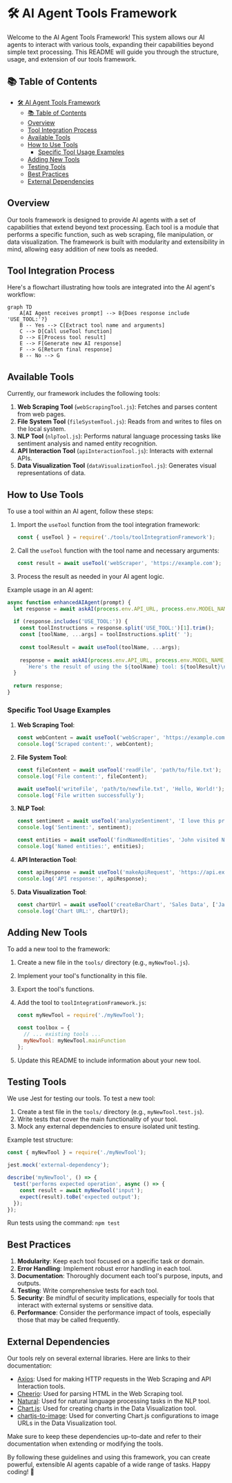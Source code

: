 # 🛠️ AI Agent Tools Framework

Welcome to the AI Agent Tools Framework! This system allows our AI agents to interact with various tools, expanding their capabilities beyond simple text processing. This README will guide you through the structure, usage, and extension of our tools framework.

## 📚 Table of Contents

- [🛠️ AI Agent Tools Framework](#️-ai-agent-tools-framework)
  - [📚 Table of Contents](#-table-of-contents)
  - [Overview](#overview)
  - [Tool Integration Process](#tool-integration-process)
  - [Available Tools](#available-tools)
  - [How to Use Tools](#how-to-use-tools)
    - [Specific Tool Usage Examples](#specific-tool-usage-examples)
  - [Adding New Tools](#adding-new-tools)
  - [Testing Tools](#testing-tools)
  - [Best Practices](#best-practices)
  - [External Dependencies](#external-dependencies)

## Overview

Our tools framework is designed to provide AI agents with a set of capabilities that extend beyond text processing. Each tool is a module that performs a specific function, such as web scraping, file manipulation, or data visualization. The framework is built with modularity and extensibility in mind, allowing easy addition of new tools as needed.

## Tool Integration Process

Here's a flowchart illustrating how tools are integrated into the AI agent's workflow:

```mermaid
graph TD
    A[AI Agent receives prompt] --> B{Does response include 'USE_TOOL:'?}
    B -- Yes --> C[Extract tool name and arguments]
    C --> D[Call useTool function]
    D --> E[Process tool result]
    E --> F[Generate new AI response]
    F --> G[Return final response]
    B -- No --> G
```

## Available Tools

Currently, our framework includes the following tools:

1. **Web Scraping Tool** (`webScrapingTool.js`): Fetches and parses content from web pages.
2. **File System Tool** (`fileSystemTool.js`): Reads from and writes to files on the local system.
3. **NLP Tool** (`nlpTool.js`): Performs natural language processing tasks like sentiment analysis and named entity recognition.
4. **API Interaction Tool** (`apiInteractionTool.js`): Interacts with external APIs.
5. **Data Visualization Tool** (`dataVisualizationTool.js`): Generates visual representations of data.

## How to Use Tools

To use a tool within an AI agent, follow these steps:

1. Import the `useTool` function from the tool integration framework:

   ```javascript
   const { useTool } = require('./tools/toolIntegrationFramework');
   ```

2. Call the `useTool` function with the tool name and necessary arguments:

   ```javascript
   const result = await useTool('webScraper', 'https://example.com');
   ```

3. Process the result as needed in your AI agent logic.

Example usage in an AI agent:

```javascript
async function enhancedAIAgent(prompt) {
  let response = await askAI(process.env.API_URL, process.env.MODEL_NAME, prompt);
  
  if (response.includes('USE_TOOL:')) {
    const toolInstructions = response.split('USE_TOOL:')[1].trim();
    const [toolName, ...args] = toolInstructions.split(' ');
    
    const toolResult = await useTool(toolName, ...args);
    
    response = await askAI(process.env.API_URL, process.env.MODEL_NAME, 
      `Here's the result of using the ${toolName} tool: ${toolResult}\n\nBased on this, ${prompt}`);
  }
  
  return response;
}
```

### Specific Tool Usage Examples

1. **Web Scraping Tool**:
   ```javascript
   const webContent = await useTool('webScraper', 'https://example.com');
   console.log('Scraped content:', webContent);
   ```

2. **File System Tool**:
   ```javascript
   const fileContent = await useTool('readFile', 'path/to/file.txt');
   console.log('File content:', fileContent);
   
   await useTool('writeFile', 'path/to/newfile.txt', 'Hello, World!');
   console.log('File written successfully');
   ```

3. **NLP Tool**:
   ```javascript
   const sentiment = await useTool('analyzeSentiment', 'I love this product!');
   console.log('Sentiment:', sentiment);
   
   const entities = await useTool('findNamedEntities', 'John visited New York last summer.');
   console.log('Named entities:', entities);
   ```

4. **API Interaction Tool**:
   ```javascript
   const apiResponse = await useTool('makeApiRequest', 'https://api.example.com/data', 'GET');
   console.log('API response:', apiResponse);
   ```

5. **Data Visualization Tool**:
   ```javascript
   const chartUrl = await useTool('createBarChart', 'Sales Data', ['Jan', 'Feb', 'Mar'], [100, 150, 200]);
   console.log('Chart URL:', chartUrl);
   ```

## Adding New Tools

To add a new tool to the framework:

1. Create a new file in the `tools/` directory (e.g., `myNewTool.js`).
2. Implement your tool's functionality in this file.
3. Export the tool's functions.
4. Add the tool to `toolIntegrationFramework.js`:

   ```javascript
   const myNewTool = require('./myNewTool');

   const toolbox = {
     // ... existing tools ...
     myNewTool: myNewTool.mainFunction
   };
   ```

5. Update this README to include information about your new tool.

## Testing Tools

We use Jest for testing our tools. To test a new tool:

1. Create a test file in the `tools/` directory (e.g., `myNewTool.test.js`).
2. Write tests that cover the main functionality of your tool.
3. Mock any external dependencies to ensure isolated unit testing.

Example test structure:

```javascript
const { myNewTool } = require('./myNewTool');

jest.mock('external-dependency');

describe('myNewTool', () => {
  test('performs expected operation', async () => {
    const result = await myNewTool('input');
    expect(result).toBe('expected output');
  });
});
```

Run tests using the command: `npm test`

## Best Practices

1. **Modularity**: Keep each tool focused on a specific task or domain.
2. **Error Handling**: Implement robust error handling in each tool.
3. **Documentation**: Thoroughly document each tool's purpose, inputs, and outputs.
4. **Testing**: Write comprehensive tests for each tool.
5. **Security**: Be mindful of security implications, especially for tools that interact with external systems or sensitive data.
6. **Performance**: Consider the performance impact of tools, especially those that may be called frequently.

## External Dependencies

Our tools rely on several external libraries. Here are links to their documentation:

- [Axios](https://axios-http.com/docs/intro): Used for making HTTP requests in the Web Scraping and API Interaction tools.
- [Cheerio](https://cheerio.js.org/): Used for parsing HTML in the Web Scraping tool.
- [Natural](https://naturalnode.github.io/natural/): Used for natural language processing tasks in the NLP tool.
- [Chart.js](https://www.chartjs.org/docs/latest/): Used for creating charts in the Data Visualization tool.
- [chartjs-to-image](https://github.com/typpo/chartjs-to-image): Used for converting Chart.js configurations to image URLs in the Data Visualization tool.

Make sure to keep these dependencies up-to-date and refer to their documentation when extending or modifying the tools.

By following these guidelines and using this framework, you can create powerful, extensible AI agents capable of a wide range of tasks. Happy coding! 🚀
